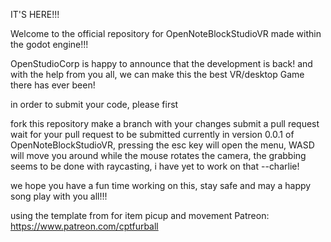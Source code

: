 IT'S HERE!!!

Welcome to the official repository for OpenNoteBlockStudioVR made within the godot engine!!!

OpenStudioCorp is happy to announce that the development is back! and with the help from you all, we can make this the best VR/desktop Game there has ever been!

in order to submit your code, please first

fork this repository make a branch with your changes submit a pull request wait for your pull request to be submitted currently in version 0.0.1 of OpenNoteBlockStudioVR, pressing the esc key will open the menu, WASD will move you around while the mouse rotates the camera, the grabbing seems to be done with raycasting, i have yet to work on that --charlie!

we hope you have a fun time working on this, stay safe and may a happy song play with you all!!!

using the template from for item picup and movement Patreon: https://www.patreon.com/cptfurball
